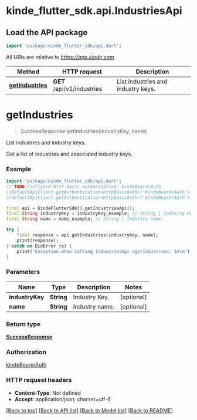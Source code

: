 # kinde_flutter_sdk.api.IndustriesApi

## Load the API package
```dart
import 'package:kinde_flutter_sdk/api.dart';
```

All URIs are relative to *https://app.kinde.com*

Method | HTTP request | Description
------------- | ------------- | -------------
[**getIndustries**](IndustriesApi.md#getindustries) | **GET** /api/v1/industries | List industries and industry keys.


# **getIndustries**
> SuccessResponse getIndustries(industryKey, name)

List industries and industry keys.

Get a list of industries and associated industry keys.

### Example
```dart
import 'package:kinde_flutter_sdk/api.dart';
// TODO Configure HTTP basic authorization: kindeBearerAuth
//defaultApiClient.getAuthentication<HttpBasicAuth>('kindeBearerAuth').username = 'YOUR_USERNAME'
//defaultApiClient.getAuthentication<HttpBasicAuth>('kindeBearerAuth').password = 'YOUR_PASSWORD';

final api = KindeFlutterSdk().getIndustriesApi();
final String industryKey = industryKey_example; // String | Industry Key.
final String name = name_example; // String | Industry name.

try {
    final response = api.getIndustries(industryKey, name);
    print(response);
} catch on DioError (e) {
    print('Exception when calling IndustriesApi->getIndustries: $e\n');
}
```

### Parameters

Name | Type | Description  | Notes
------------- | ------------- | ------------- | -------------
 **industryKey** | **String**| Industry Key. | [optional] 
 **name** | **String**| Industry name. | [optional] 

### Return type

[**SuccessResponse**](SuccessResponse.md)

### Authorization

[kindeBearerAuth](../README.md#kindeBearerAuth)

### HTTP request headers

 - **Content-Type**: Not defined
 - **Accept**: application/json; charset=utf-8

[[Back to top]](#) [[Back to API list]](../README.md#documentation-for-api-endpoints) [[Back to Model list]](../README.md#documentation-for-models) [[Back to README]](../README.md)

